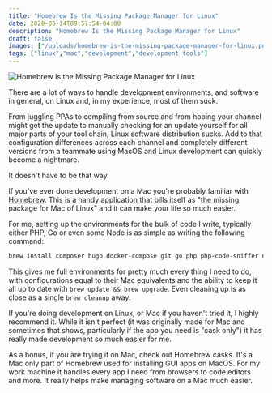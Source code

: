```yaml
---
title: "Homebrew Is the Missing Package Manager for Linux"
date: 2020-06-14T09:57:54-04:00
description: "Homebrew Is the Missing Package Manager for Linux"
draft: false
images: ["/uploads/homebrew-is-the-missing-package-manager-for-linux.png"]
tags: ["linux","mac","development","development tools"]
---
```


![Homebrew Is the Missing Package Manager for Linux](/uploads/homebrew-is-the-missing-package-manager-for-linux.png)

There are a lot of ways to handle development environments, and software in general, on Linux and, in my experience, most of them suck.

From juggling PPAs to compiling from source and from hoping your channel might get the update to manually checking for an update yourself for all major parts of your tool chain, Linux software distribution sucks. Add to that configuration differences across each channel and completely different versions from a teammate using MacOS and Linux development can quickly become a nightmare.

It doesn't have to be that way.

If you've ever done development on a Mac you're probably familiar with [Homebrew](https://brew.sh/). This is a handy application that bills itself as "the missing package for Mac of Linux" and it can make your life so much easier.

For me, setting up the environments for the bulk of code I write, typically either PHP, Go or even some Node is as simple as writing the following command:

```bash
brew install composer hugo docker-compose git go php php-code-sniffer nvm
```

This gives me full environments for pretty much every thing I need to do, with configurations equal to their Mac equivalents and the ability to keep it all up to date with `brew update && brew upgrade`. Even cleaning up is as close as a single `brew cleanup` away.

If you're doing development on Linux, or Mac if you haven't tried it, I highly recommend it. While it isn't perfect (it was originally made for Mac and sometimes that shows, particularly if the app you need is "cask only") it has really made development so much easier for me.

As a bonus, if you are trying it on Mac, check out Homebrew casks. It's a Mac only part of Homebrew used for installing GUI apps on MacOS. For my work machine it handles every app I need from browsers to code editors and more. It really helps make managing software on a Mac much easier.
